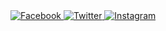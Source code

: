 <!DOCTYPE html>
<html>
  <head>
    <title>My Empty Website</title>
  </head>
  <body>
    <div class="floating-share-buttons">
      <a href="https://www.facebook.com/">
        <img src="https://cdn.icon-icons.com/icons2/1378/PNG/512/3721679-facebook_109051.png" alt="Facebook">
      </a>
      <a href="https://www.twitter.com/">
        <img src="https://cdn.icon-icons.com/icons2/1378/PNG/512/3721680-twitter_109053.png" alt="Twitter">
      </a>
      <a href="https://www.instagram.com/">
        <img src="https://cdn.icon-icons.com/icons2/1378/PNG/512/3721681-instagram_109054.png" alt="Instagram">
      </a>
    </div>
  </body>
</html>
